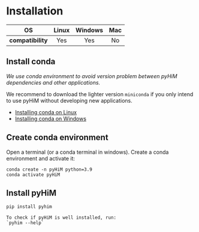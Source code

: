 # Installation

|OS|Linux|Windows|Mac|
|:-:|:-:|:-:|:-:|
|**compatibility**|Yes|Yes|No| 

## Install conda

*We use conda environment to avoid version problem between pyHiM dependencies and other applications.*

We recommend to download the lighter version `miniconda` if you only intend to use pyHiM without developing new applications.

- [Installing conda on Linux](https://conda.io/projects/conda/en/latest/user-guide/install/linux.html)
- [Installing conda on Windows](https://conda.io/projects/conda/en/latest/user-guide/install/windows.html)

## Create conda environment

Open a terminal (or a conda terminal in windows). Create a conda environment and activate it:
```
conda create -n pyHiM python=3.9
conda activate pyHiM
```

## Install pyHiM

```bash
pip install pyhim
```

```{note}
To check if pyHiM is well installed, run:
`pyhim --help`
```



